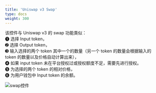 ```yaml
---
title: 'Uniswap v3 Swap'
type: docs
weight: 300
---
```


该控件与 Uniswap v3 的 swap 功能类似：  
➊ 选择 Input token，  
➋ 选择 Output token，  
➌ 输入选择的两个 token 其中一个的数量（另一个 token 的数量会根据输入的 token 的数量以及价格自动计算出来），  
➍ 如果 input token 未在平台授权过或授权额度不足，需要先进行授权。  
➎ 为选择的两个 token 的相对价格，  
➏ 为用户钱包中 Input token 的余额。

![swap控件](/img/swap.png)
